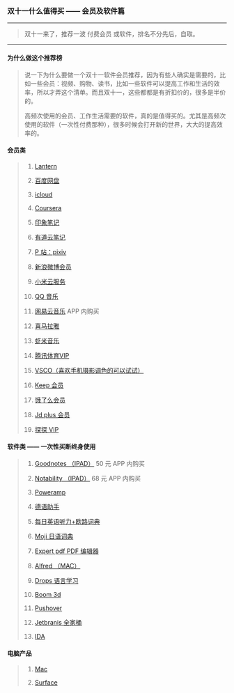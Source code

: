 ### 双十一什么值得买 —— 会员及软件篇

---
> 双十一来了，推荐一波 付费会员 或软件，排名不分先后，自取。

----

#### 为什么做这个推荐榜
> 说一下为什么要做一个双十一软件会员推荐，因为有些人确实是需要的，比如一些会员：视频、购物、读书，比如一些软件可以提高工作和生活的效率，所以才弄这个清单。而且双十一，这些都都是有折扣价的，很多是半价的。
>
> 高频次使用的会员、工作生活需要的软件，真的是值得买的。尤其是高频次使用的软件（一次性付费那种），很多时候会打开新的世界，大大的提高效率的。

#### 会员类
> 1. [Lantern](https://getlantern.org/zh_CN/)
>
> 2. [百度网盘](https://pan.baidu.com/buy/checkoutcounter?&from=non&svip=1)
>
> 3. [icloud](https://support.apple.com/zh-cn/HT201238)
>
> 4. [Coursera](https://www.coursera.org/)
>
> 5. [印象笔记](https://www.yinxiang.com/pricing/)
>
> 6. [有道云笔记](http://note.youdao.com/charge/setMeal.html)
>
> 7. [P 站：pixiv](https://www.pixiv.net/premium.php)
>
> 8. [新浪微博会员](https://kefu.weibo.com/faqdetail?id=13482)
>
> 9. [小米云服务](https://i.mi.com/static2?filename=MicloudWebHelp/index.html#/cloudDesc/cloudDesc)
>
> 10. [QQ 音乐](https://y.qq.com/portal/vipportal/index.html)
>
> 11. [网易云音乐](https://music.163.com/) APP 内购买
>
> 12. [喜马拉雅](http://m.ximalaya.com/vip/product/ts-1571670194522)
>
> 13. [虾米音乐](https://www.xiami.com/vip)
>
> 14. [腾讯体育VIP](https://sports.qq.com/vip/)
>
> 15. [VSCO（喜欢手机摄影调色的可以试试）](https://vsco.co/)
>
> 16. [Keep 会员](https://mo.gotokeep.com/prime/vip/complete)
>
> 17. [饿了么会员](https://h5.ele.me/vipcard/)
>
> 18. [Jd plus 会员](https://plus.jd.com/index)
>
> 19. [探探 VIP](https://jingyan.baidu.com/article/e8cdb32b149bd937042bad57.html)

#### 软件类 —— 一次性买断终身使用
> 1. [Goodnotes （IPAD）](https://www.goodnotes.com/features/) 50 元 APP 内购买
>
> 2. [Notability （IPAD）](https://www.gingerlabs.com/) 68 元 APP 内购买
>
> 3. [Poweramp](https://powerampapp.com/buy-poweramp/)
>
> 4. [德语助手](https://www.eudic.net/v4/de/home/buy)
>
> 5. [每日英语听力+欧路词典](http://dict.eudic.net/ting/purchase)
>
> 6. [Moji 日语词典](https://www.mojidict.com/pro)
>
> 7. [Expert pdf PDF 编辑器](https://pdf.wondershare.cn/pdfelement/expert.html)
>
> 8. [Alfred （MAC）](https://www.alfredapp.com/shop/)
>
> 9. [Drops 语言学习](https://languagedrops.com/)
>
> 10. [Boom 3d](https://www.globaldelight.com/store/?item=boom3d-win)
>
> 11. [Pushover](https://pushover.net/)
>
> 12. [Jetbranis 全家桶](https://www.jetbrains.com/store/?fromNavMenu#commercial?billing=yearly)
>
> 13. [IDA](https://www.hex-rays.com/products/ida/order.shtml)

#### 电脑产品
> 1. [Mac](https://www.apple.com/cn/mac/)
>
> 2. [Surface](https://www.microsoftstore.com.cn/c/surface)
